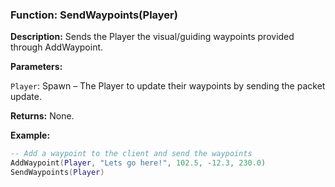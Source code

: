 ### Function: SendWaypoints(Player)

**Description:** Sends the Player the visual/guiding waypoints provided through AddWaypoint.

**Parameters:**

`Player`: Spawn – The Player to update their waypoints by sending the packet update.

**Returns:** None.

**Example:**

```lua
-- Add a waypoint to the client and send the waypoints
AddWaypoint(Player, "Lets go here!", 102.5, -12.3, 230.0)
SendWaypoints(Player)
```